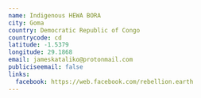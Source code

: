 ```yaml
---
name: Indigenous HEWA BORA
city: Goma
country: Democratic Republic of Congo
countrycode: cd
latitude: -1.5379
longitude: 29.1868
email: jameskataliko@protonmail.com
publiciseemail: false
links:
  facebook: https://web.facebook.com/rebellion.earth
---
```

